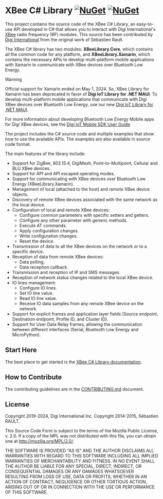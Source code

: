 # XBee C# Library [ ![NuGet](https://img.shields.io/nuget/v/XBeeLibrary.Core)](https://www.nuget.org/packages/XBeeLibrary.Core/) [ ![NuGet](https://img.shields.io/nuget/v/XBeeLibrary.Xamarin)](https://www.nuget.org/packages/XBeeLibrary.Xamarin/)

This project contains the source code of the XBee C# Library, an easy-to-use 
API developed in C# that allows you to interact with Digi International's
[XBee](http://www.digi.com/xbee/) radio frequency (RF) modules. This source has 
been contributed by [Digi International](http://www.digi.com) from the original
work of Sébastien Rault.

The XBee C# library has two modules: **XBeeLibrary.Core**, which contains all
the common code for any platform, and **XBeeLibrary.Xamarin**, which contains
the necessary APIs to develop multi-platform mobile applications with Xamarin
to communicate with XBee devices over Bluetooth Low Energy.

> [!WARNING]
> Official support for Xamarin ended on May 1, 2024. So, XBee Library for
> Xamarin has been deprecated in favor of **Digi IoT Library for .NET MAUI**.
> To develop multi-platform mobile applications that communicate with Digi XBee
> devices over Bluetooth Low Energy, use our new
> [Digi IoT Library for .NET MAUI](https://github.com/digidotcom/digi-iot-maui).
> 
> For more information about developing Bluetooth Low Energy Mobile apps for
> Digi XBee devices, see the [Digi IoT Mobile SDK User Guide](https://www.digi.com/resources/documentation/digidocs/90002568)

The project includes the C# source code and multiple examples that show how to
use the available APIs. The examples are also available in source code format.

The main features of the library include:

* Support for ZigBee, 802.15.4, DigiMesh, Point-to-Multipoint, Cellular and
BLU XBee devices.
* Support for API and API escaped operating modes.
* Support for communicating with XBee devices over Bluetooth Low Energy
(XBeeLibrary.Xamarin).
* Management of local (attached to the host) and remote XBee device objects.
* Discovery of remote XBee devices associated with the same network as the 
local device.
* Configuration of local and remote XBee devices:
  * Configure common parameters with specific setters and getters.
  * Configure any other parameter with generic methods.
  * Execute AT commands.
  * Apply configuration changes.
  * Write configuration changes.
  * Reset the device.
* Transmission of data to all the XBee devices on the network or to a specific 
device.
* Reception of data from remote XBee devices:
  * Data polling.
  * Data reception callback.
* Transmission and reception of IP and SMS messages.
* Reception of network status changes related to the local XBee device.
* IO lines management:
  * Configure IO lines.
  * Set IO line value.
  * Read IO line value.
  * Receive IO data samples from any remote XBee device on the network.
* Support for explicit frames and application layer fields (Source endpoint, 
Destination endpoint, Profile ID, and Cluster ID).
* Support for User Data Relay frames, allowing the communication between
different interfaces (Serial, Bluetooth Low Energy and MicroPython).


## Start Here

The best place to get started is the 
[XBee C# Library documentation](http://www.digi.com/resources/documentation/digidocs/90002359/).


## How to Contribute

The contributing guidelines are in the 
[CONTRIBUTING.md](https://github.com/digidotcom/xbee-csharp/blob/master/CONTRIBUTING.md) 
document.


## License

Copyright 2019-2024, Digi International Inc.
Copyright 2014-2015, Sébastien RAULT. 

This Source Code Form is subject to the terms of the Mozilla Public
License, v. 2.0. If a copy of the MPL was not distributed with this
file, you can obtain one at http://mozilla.org/MPL/2.0/.

THE SOFTWARE IS PROVIDED "AS IS" AND THE AUTHOR DISCLAIMS ALL WARRANTIES
WITH REGARD TO THIS SOFTWARE INCLUDING ALL IMPLIED WARRANTIES OF
MERCHANTABILITY AND FITNESS. IN NO EVENT SHALL THE AUTHOR BE LIABLE FOR
ANY SPECIAL, DIRECT, INDIRECT, OR CONSEQUENTIAL DAMAGES OR ANY DAMAGES
WHATSOEVER RESULTING FROM LOSS OF USE, DATA OR PROFITS, WHETHER IN AN
ACTION OF CONTRACT, NEGLIGENCE OR OTHER TORTIOUS ACTION, ARISING OUT OF
OR IN CONNECTION WITH THE USE OR PERFORMANCE OF THIS SOFTWARE.
